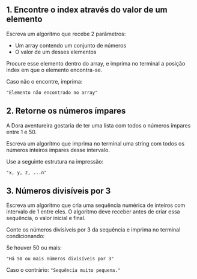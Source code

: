 ## 1. Encontre o index através do valor de um elemento

Escreva um algoritmo que recebe 2 parâmetros:
 - Um array contendo um conjunto de números
 - O valor de um desses elementos

Procure esse elemento dentro do array, e imprima no terminal a posição index em que o elemento encontra-se.

Caso não o encontre, imprima:

``
"Elemento não encontrado no array"
``

## 2. Retorne os números ímpares

A Dora aventureira gostaria de ter uma lista com todos o números ímpares entre 1 e 50.

Escreva um algoritmo que imprima no terminal uma string com todos os números inteiros ímpares desse intervalo.

Use a seguinte estrutura na impressão:

``
"x, y, z, ...n"
``

## 3. Números divisíveis por 3

Escreva um algoritmo que cria uma sequência numérica de inteiros com intervalo de 1 entre eles. O algoritmo
deve receber antes de criar essa sequência, o valor inicial e final.

Conte os números divisíveis por 3 da sequência e imprima no terminal condicionando:

Se houver 50 ou mais:

``
"Há 50 ou mais números divisíveis por 3"
``

Caso o contrário:
``
"Sequência muito pequena."
``
